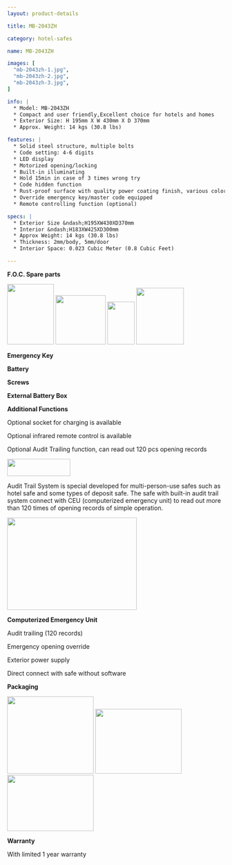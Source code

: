 ```yaml
---
layout: product-details

title: MB-2043ZH

category: hotel-safes

name: MB-2043ZH

images: [
  "mb-2043zh-1.jpg",
  "mb-2043zh-2.jpg",
  "mb-2043zh-3.jpg",
]

info: |
  * Model: MB-2043ZH
  * Compact and user friendly,Excellent choice for hotels and homes
  * Exterior Size: H 195mm X W 430mm X D 370mm
  * Approx. Weight: 14 kgs (30.8 lbs)

features: |
  * Solid steel structure, multiple bolts
  * Code setting: 4-6 digits
  * LED display
  * Motorized opening/locking
  * Built-in illuminating
  * Hold 15min in case of 3 times wrong try
  * Code hidden function
  * Rust-proof surface with quality power coating finish, various colors available
  * Override emergency key/master code equipped
  * Remote controlling function (optional)

specs: |
  * Exterior Size &ndash;H195XW430XD370mm
  * Interior &ndash;H183XW425XD300mm
  * Approx Weight: 14 kgs (30.8 lbs)
  * Thickness: 2mm/body, 5mm/door
  * Interior Space: 0.023 Cubic Meter (0.8 Cubic Feet)

---
```


**F.O.C. Spare parts**

<img alt="" src="{IMAGE_CDN}/mb-2043zh-4.jpg" style="width: 108px; height: 140px" />

<img alt="" src="{IMAGE_CDN}/mb-2043zh-5.jpg" style="width: 116px; height: 114px" />

<img alt="" src="{IMAGE_CDN}/mb-2043zh-6.jpg" style="width: 63px; height: 99px" />

<img alt="" src="{IMAGE_CDN}/mb-2043zh-7.jpg" style="width: 110px; height: 131px" />

**Emergency Key**

**Battery**

**Screws**

**External Battery Box**

**Additional Functions**

Optional socket for charging is available

Optional infrared remote control is available

Optional Audit Trailing function, can read out 120 pcs opening records

<img alt="" src="{IMAGE_CDN}/mb-2043zh-8.jpg" style="width: 146px; height: 40px;" />

Audit Trail System is special developed for multi-person-use safes such as hotel safe and some types of deposit safe. The safe with built-in audit trail system connect with CEU (computerized emergency unit) to read out more than 120 times of opening records of simple operation.

<img alt="" src="{IMAGE_CDN}/mb-2043zh-9.jpg" style="width: 300px; height: 214px;" />

**Computerized Emergency Unit**

Audit trailing (120 records)

Emergency opening override

Exterior power supply

Direct connect with safe without software

**Packaging**

<img alt="" src="{IMAGE_CDN}/mb-2043zh-10.jpg" style="width: 200px; height: 179px" />

<img alt="" src="{IMAGE_CDN}/mb-2043zh-11.jpg" style="width: 200px; height: 150px" />

<img alt="" src="{IMAGE_CDN}/mb-2043zh-12.jpg" style="width: 200px; height: 130px" />

**Warranty**

With limited 1 year warranty


